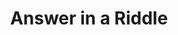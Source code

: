 ---
dateAdded: "2023-04-20"
category: "meta"
title: Answer in a Riddle
prompt: |
  Provide an answer in the form of a riddle.
---